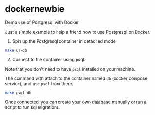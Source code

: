 # dockernewbie
Demo use of Postgresql with Docker

Just a simple example to help a friend how to use Postgresql on Docker.

1. Spin up the Postgresql container in detached mode.

```bash
make up-db
```

2. Connect to the container using psql.
 
Note that you don't need to have `psql` installed on your machine.

The command with attach to the container named `db` (docker compose service), and use `psql` from there.

```bash
make psql-db
```

Once connected, you can create your own database manually or run a script to run sql migrations.
